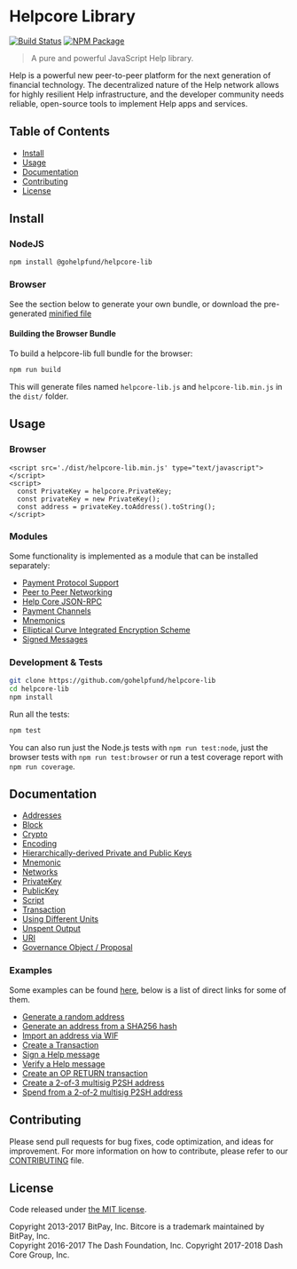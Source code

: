 # Helpcore Library

[![Build Status](https://img.shields.io/travis/gohelpfund/helpcore-lib.svg?branch=master)](https://travis-ci.org/gohelpfund/helpcore-lib)
[![NPM Package](https://img.shields.io/npm/v/@gohelpfund/helpcore-lib.svg)](https://www.npmjs.org/package/@gohelpfund/helpcore-lib)

> A pure and powerful JavaScript Help library.

Help is a powerful new peer-to-peer platform for the next generation of financial technology. The decentralized nature of the Help network allows for highly resilient Help infrastructure, and the developer community needs reliable, open-source tools to implement Help apps and services.

## Table of Contents
- [Install](#install)
- [Usage](#usage)
- [Documentation](#documentation)
- [Contributing](#contributing)
- [License](#license)

## Install

### NodeJS

```
npm install @gohelpfund/helpcore-lib
```

### Browser

See the section below to generate your own bundle, or download the pre-generated [minified file](dist/helpcore-lib.min.js)

#### Building the Browser Bundle

To build a helpcore-lib full bundle for the browser:

```sh
npm run build
```

This will generate files named `helpcore-lib.js` and `helpcore-lib.min.js` in the `dist/` folder.

## Usage

### Browser

```
<script src='./dist/helpcore-lib.min.js' type="text/javascript"></script>
<script>
  const PrivateKey = helpcore.PrivateKey;
  const privateKey = new PrivateKey();
  const address = privateKey.toAddress().toString();
</script>
```

### Modules

Some functionality is implemented as a module that can be installed separately:

* [Payment Protocol Support](https://github.com/gohelpfund/helpcore-payment-protocol)
* [Peer to Peer Networking](https://github.com/gohelpfund/helpcore-p2p)
* [Help Core JSON-RPC](https://github.com/gohelpfund/helpd-rpc)
* [Payment Channels](https://github.com/gohelpfund/helpcore-channel)
* [Mnemonics](https://github.com/gohelpfund/helpcore-mnemonic)
* [Elliptical Curve Integrated Encryption Scheme](https://github.com/gohelpfund/bitcore-ecies-help)
* [Signed Messages](https://github.com/gohelpfund/bitcore-message-help)

### Development & Tests

```sh
git clone https://github.com/gohelpfund/helpcore-lib
cd helpcore-lib
npm install
```

Run all the tests:

```sh
npm test
```

You can also run just the Node.js tests with `npm run test:node`, just the browser tests with `npm run test:browser` or run a test coverage report with `npm run coverage`.

## Documentation

* [Addresses](docs/address.md)
* [Block](docs/block.md)
* [Crypto](docs/crypto.md)
* [Encoding](docs/encoding.md)
* [Hierarchically-derived Private and Public Keys](docs/hierarchical.md)
* [Mnemonic](docs/mnemonic.md)
* [Networks](docs/networks.md)
* [PrivateKey](docs/privatekey.md)
* [PublicKey](docs/publickey.md)
* [Script](docs/script.md)
* [Transaction](docs/transaction.md)
* [Using Different Units](docs/unit.md)
* [Unspent Output](docs/unspentoutput.md)
* [URI](docs/uri.md)
* [Governance Object / Proposal](docs/govobject/govobject.md)

### Examples

Some examples can be found [here](docs/examples.md), below is a list of direct links for some of them.

* [Generate a random address](docs/examples.md#generate-a-random-address)
* [Generate an address from a SHA256 hash](docs/examples.md#generate-a-address-from-a-sha256-hash)
* [Import an address via WIF](docs/examples.md#import-an-address-via-wif)
* [Create a Transaction](docs/examples.md#create-a-transaction)
* [Sign a Help message](docs/examples.md#sign-a-bitcoin-message)
* [Verify a Help message](docs/examples.md#verify-a-bitcoin-message)
* [Create an OP RETURN transaction](docs/examples.md#create-an-op-return-transaction)
* [Create a 2-of-3 multisig P2SH address](docs/examples.md#create-a-2-of-3-multisig-p2sh-address)
* [Spend from a 2-of-2 multisig P2SH address](docs/examples.md#spend-from-a-2-of-2-multisig-p2sh-address)

## Contributing

Please send pull requests for bug fixes, code optimization, and ideas for improvement. For more information on how to contribute, please refer to our [CONTRIBUTING](https://github.com/gohelpfund/helpcore-lib/blob/master/CONTRIBUTING.md) file.

## License

Code released under [the MIT license](LICENSE).

Copyright 2013-2017 BitPay, Inc. Bitcore is a trademark maintained by BitPay, Inc.  
Copyright 2016-2017 The Dash Foundation, Inc.
Copyright 2017-2018 Dash Core Group, Inc.
